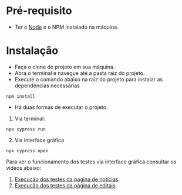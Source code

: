 # Pré-requisito
- Ter o [Node](https://nodejs.org/pt) e o NPM instalado na máquina.

# Instalação
- Faça o clone do projeto em sua máquina.
- Abra o terminal e navegue até a pasta raiz do projeto.
- Execute o comando abaixo na raiz do projeto para instalar as dependências necessárias

```shell
npm install
```

- Há duas formas de executar o projeto.
1. Via terminal:
```shell
npx cypress run
```

2. Via interface gráfica
```shell
npx cypress open
```

Para ver o funcionamento dos testes via interface gráfica consultar os videos abaixo:

1. [Execução dos testes da pagina de notícias](Link).
2. [Execução dos testes da página de editais](Link).
